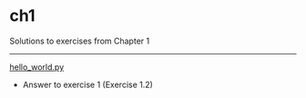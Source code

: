 # ch1

Solutions to exercises from Chapter 1

---

[hello_world.py](hello_world.py)
- Answer to exercise 1 (Exercise 1.2)
